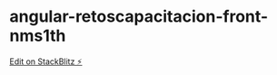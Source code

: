 # angular-retoscapacitacion-front-nms1th

[Edit on StackBlitz ⚡️](https://stackblitz.com/edit/angular-retoscapacitacion-front-nms1th)